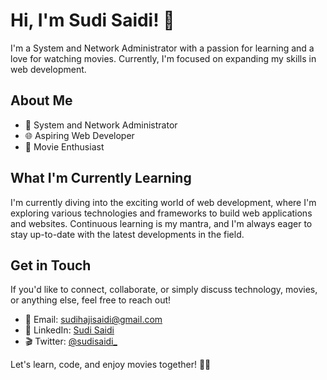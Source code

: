 # Hi, I'm Sudi Saidi! 👋

I'm a System and Network Administrator with a passion for learning and a love for watching movies. Currently, I'm focused on expanding my skills in web development.

## About Me

- 💼 System and Network Administrator
- 🌐 Aspiring Web Developer
- 🎥 Movie Enthusiast

## What I'm Currently Learning

I'm currently diving into the exciting world of web development, where I'm exploring various technologies and frameworks to build web applications and websites. Continuous learning is my mantra, and I'm always eager to stay up-to-date with the latest developments in the field.

## Get in Touch

If you'd like to connect, collaborate, or simply discuss technology, movies, or anything else, feel free to reach out!

- 📧 Email: [sudihajisaidi@gmail.com](mailto:youremail@example.com)
- 💬 LinkedIn: [Sudi Saidi](https://www.linkedin.com/in/sudisaidi)
- 🎬 Twitter: [@sudisaidi_](https://x.com/sudisaidi_?t=CKmof6ZT5LupUpZuGd9X0g&s=09)

Let's learn, code, and enjoy movies together! 🚀🎉



